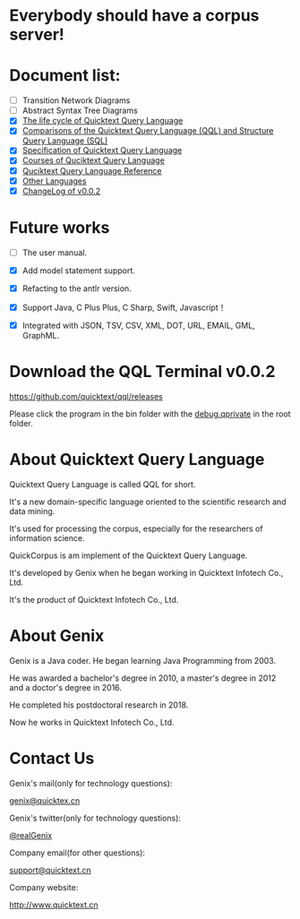 # Everybody should have a corpus server!

# Document list:
- [ ] Transition Network Diagrams
- [ ] Abstract Syntax Tree Diagrams
- [x] [The life cycle of Quicktext Query Language](lifecycle.md)
- [x] [Comparisons of the Quicktext Query Language (QQL) and Structure Query Language (SQL)](features.md)
- [x] [Specification of Quicktext Query Language](specification.md)
- [x] [Courses of Quciktext Query Language ](courses.md)
- [x] [Quciktext Query Language Reference](references.md)
- [x] [Other Languages](otherlanguage.md)
- [x] [ChangeLog of v0.0.2](changelog.md)

# Future works

- [ ] The user manual.
- [x] Add model statement support. 
- [x] Refacting to the antlr version.
- [x] Support Java, C Plus Plus, C Sharp, Swift, Javascript！
- [x] Integrated with JSON, TSV, CSV, XML, DOT, URL, EMAIL, GML, GraphML.


# Download the QQL Terminal v0.0.2

<https://github.com/quicktext/qql/releases>

Please click the program in the bin folder with the [debug.qprivate](http://www.quicktext.cn/debug.qprivate) in the root folder.



# About Quicktext Query Language

Quicktext Query Language is called QQL for short.

It's a new domain-specific language oriented to the scientific research and data mining.

It's used for processing the corpus, especially for the researchers of information science.

QuickCorpus is am implement of the Quicktext Query Language.

It's developed by Genix when he began working in Quicktext Infotech Co., Ltd.

It's the product of Quicktext Infotech Co., Ltd.

# About Genix

Genix is a Java coder. He began learning Java Programming from 2003.

He was awarded a bachelor's degree in 2010, a master's degree in 2012 and a doctor's degree in 2016. 

He completed his postdoctoral research in 2018.

Now he works in Quicktext Infotech Co., Ltd.

# Contact Us

Genix's mail(only for technology questions): 

genix@quicktex.cn

Genix's twitter(only for technology questions): 

[@realGenix](https://twitter.com/realGenix)

Company email(for other questions): 

support@quicktext.cn

Company website: 

<http://www.quicktext.cn>


